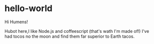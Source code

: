 # hello-world

Hi Humens!

Hubot here,I like Node.js and coffeescript (that's wath I'm made of!)
I've had tocos no the moon and find them far superior to Earth tacos.
